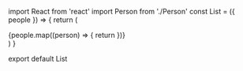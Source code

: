 import React from 'react'
import Person from './Person'
const List = ({ people }) => {
return (
<div>
{people.map((person) => {
return <Person key={person.id} {...person} />
})}
</div>
)
}

export default List
